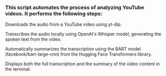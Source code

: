 ### This script automates the process of analyzing YouTube videos. It performs the following steps:

Downloads the audio from a YouTube video using yt-dlp.

Transcribes the audio locally using OpenAI's Whisper model, generating the spoken text from the video.

Automatically summarizes the transcription using the BART model (facebook/bart-large-cnn) from the Hugging Face Transformers library.

Displays both the full transcription and the summary of the video content in the terminal.
